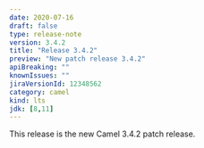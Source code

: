 ```yaml
---
date: 2020-07-16
draft: false
type: release-note
version: 3.4.2
title: "Release 3.4.2"
preview: "New patch release 3.4.2"
apiBreaking: ""
knownIssues: ""
jiraVersionId: 12348562
category: camel
kind: lts
jdk: [8,11]
---
```


This release is the new Camel 3.4.2 patch release.

